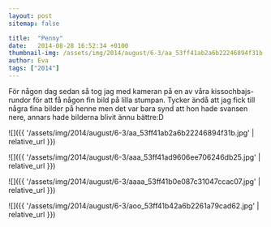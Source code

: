 ```yaml
---
layout: post
sitemap: false

title:  "Penny"
date:   2014-08-28 16:52:34 +0100
thumbnail-img: /assets/img/2014/august/6-3/aa_53ff41ab2a6b22246894f31b.jpg
author: Eva
tags: ["2014"]
---
```


För någon dag sedan så tog jag med kameran på en av våra kissochbajs-rundor för att få någon fin bild på lilla stumpan. Tycker ändå att jag fick till några fina bilder på henne men det var bara synd att hon hade svansen nere, annars hade bilderna blivit ännu bättre:D

![]({{ '/assets/img/2014/august/6-3/aa_53ff41ab2a6b22246894f31b.jpg'  | relative_url }})

![]({{ '/assets/img/2014/august/6-3/aaa_53ff41ad9606ee706246db25.jpg'  | relative_url }})

![]({{ '/assets/img/2014/august/6-3/aaaa_53ff41b0e087c31047ccac07.jpg'  | relative_url }})

![]({{ '/assets/img/2014/august/6-3/aoo_53ff41b42a6b2261a79cad62.jpg'  | relative_url }})

